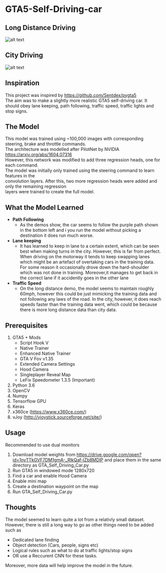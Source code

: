 # GTA5-Self-Driving-car

## Long Distance Driving
![alt text](https://github.com/Will-J-Gale/GTA5-Self-Driving-Car/blob/master/Images/LONG_DISTANCE_1.gif)  
## City Driving
![alt text](https://github.com/Will-J-Gale/GTA5-Self-Driving-Car/blob/master/Images/CITY3.gif)  

## Inspiration
This project was inspired by https://github.com/Sentdex/pygta5  
The aim was to make a slightly more realistic GTA5 self-driving car. 
It should obey lane keeping, path following, 
traffic speed, traffic lights and stop signs. 

## The Model
This model was trained using ~100,000 images with corresponding steering, brake and throttle commands.  
The architecture was modelled after PilotNet by NVIDIA https://arxiv.org/abs/1604.07316  
However, this network was modified to add three regression heads, one for each command.  
The model was initially only trained using the steering command to learn features in the  
convolution layers. After this, two more regression heads were added and only the remaining regression  
layers were trained to create the full model.

## What the Model Learned
* __Path Following__
   * As the demos show, the car seems to follow the purple path shown in the bottom left and i you run the model without picking a destination it does run much worse. 
* __Lane keeping__ 
   * It has learned to keep in lane to a certain extent, which can be seen best when making turns in the city. However, this is far from perfect. When driving on the motorway it tends to keep swapping lanes which might be an artefact of overtaking cars in the training data. For some reason it occasionally drove down the hard-shoulder which was not done in training. Moreover,it manages to get back in the correct lane if it accidently goes in the other lane
* __Traffic Speed__
   * On the long distance demo, the model seems to maintain roughly 60mph, however this could be just mimicking the training data and not following any laws of the road. In the city, however, it does reach speeds faster than the training data went, which could be because there is more long distance data than city data.

## Prerequisites
1. GTA5 + Mods
   * Script Hook V
   * Native Trainer
   * Enhanced Native Trainer
   * GTA V Fov v1.35
   * Extended Camera Settings
   * Hood Camera
   * Singleplayer Reveal Map
   * LeFix Speedometer 1.3.5 (Important)
2. Python 3.6
3. OpenCV
4. Numpy
5. Tensorflow GPU
6. Keras
7. x360ce (https://www.x360ce.com/)
8. vJoy (http://vjoystick.sourceforge.net/site/)

## Usage
Recommended to use dual monitors
1. Download model weights from https://drive.google.com/open?id=1nyTTkGVF7DM1gmA-_RlkQaf-IZb8MDlP and place them in the same directory as GTA_Self_Driving_Car.py 
2. Run GTA5 in windowed mode 1280x720
3. Find a car and enable Hood Camera
4. Enable mini map
5. Create a destination waypoint on the map
6. Run GTA_Self_Driving_Car.py

## Thoughts
The model seemed to learn quite a lot from a relativly small dataset.   
However, there is still a long way to go as other things need to be added such as
   * Dedicated lane finding
   * Object detection (Cars, people, signs etc)
   * Logical rules such as what to do at traffic lights/stop signs
   * OR use a Reccurent CNN for these tasks.  
  
Moreover, more data will help improve the model in the future.
